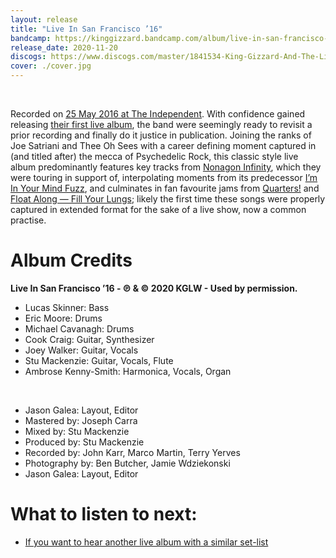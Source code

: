 ```yaml
---
layout: release
title: "Live In San Francisco ’16"
bandcamp: https://kinggizzard.bandcamp.com/album/live-in-san-francisco-16
release_date: 2020-11-20
discogs: https://www.discogs.com/master/1841534-King-Gizzard-And-The-Lizard-Wizard-Live-In-San-Francisco-16
cover: ./cover.jpg
---
```

<br>

Recorded on [25 May 2016 at The Independent](../setlists/2016/05/25/the-independent-san-francisco-ca.html). With confidence gained releasing [their first live album](../chunky-shrapnel), the band were seemingly ready to revisit a prior recording and finally do it justice in publication. Joining the ranks of Joe Satriani and Thee Oh Sees with a career defining moment captured in (and titled after) the mecca of Psychedelic Rock, this classic style live album predominantly features key tracks from [Nonagon Infinity](../nonagon-infinity), which they were touring in support of, interpolating moments from its predecessor [I’m In Your Mind Fuzz](../im-in-your-mind-fuzz), and culminates in fan favourite jams from [Quarters!](../quarters) and [Float Along — Fill Your Lungs](../float-along-fill-your-lungs); likely the first time these songs were properly captured in extended format for the sake of a live show, now a common practise.

# Album Credits
**Live In San Francisco ’16 - ℗ & © 2020 KGLW - Used by permission.**

* Lucas Skinner: Bass
* Eric Moore: Drums
* Michael Cavanagh: Drums
* Cook Craig: Guitar, Synthesizer
* Joey Walker: Guitar, Vocals
* Stu Mackenzie: Guitar, Vocals, Flute
* Ambrose Kenny-Smith: Harmonica, Vocals, Organ
<br>  
  
* Jason Galea: Layout, Editor
* Mastered by: Joseph Carra
* Mixed by: Stu Mackenzie
* Produced by: Stu Mackenzie
* Recorded by: John Karr, Marco Martin, Terry Yerves
* Photography by: Ben Butcher, Jamie Wdziekonski
* Jason Galea: Layout, Editor

# What to listen to next:

*   [If you want to hear another live album with a similar set-list](../live-at-levitation-2016)
